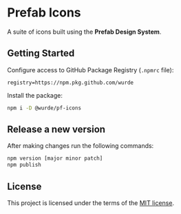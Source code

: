 # Prefab Icons

A suite of icons built using the **Prefab Design System**.

## Getting Started

Configure access to GitHub Package Registry (`.npmrc` file):

```
registry=https://npm.pkg.github.com/wurde
```

Install the package:

```bash
npm i -D @wurde/pf-icons
```

## Release a new version

After making changes run the following commands:

```bash
npm version [major minor patch]
npm publish
```

## License

This project is licensed under the terms of the [MIT license](/LICENSE).
